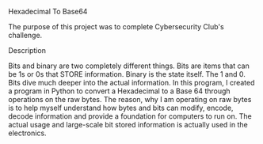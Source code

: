 Hexadecimal To Base64

The purpose of this project was to complete Cybersecurity Club's challenge. 

Description

Bits and binary are two completely different things. Bits are items that can be 1s or 0s that STORE information. Binary is the state itself. The 1 and 0. Bits dive much deeper into the actual information. In this program, I created a program in Python to convert a Hexadecimal to a Base 64 through operations on the raw bytes. The reason, why I am operating on raw bytes is to help myself understand how bytes and bits can modify, encode, decode information and provide a foundation for computers to run on. The actual usage and large-scale bit stored information is actually used in the electronics. 
